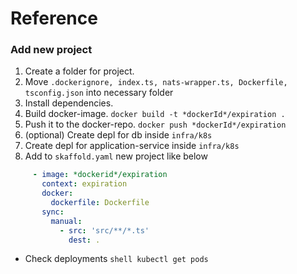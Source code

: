 # Reference

### Add new project

1. Create a folder for project.
2. Move `.dockerignore, index.ts, nats-wrapper.ts, Dockerfile, tsconfig.json` into necessary folder
3. Install dependencies.
4. Build docker-image. ```docker build -t *dockerId*/expiration . ```
5. Push it to the docker-repo. ```docker push *dockerId*/expiration ```
6. (optional) Create depl for db inside `infra/k8s`
7. Create depl for application-service inside `infra/k8s`
8. Add to `skaffold.yaml` new project like below
```yaml    
     - image: *dockerid*/expiration
       context: expiration
       docker:
         dockerfile: Dockerfile
       sync:
         manual:
           - src: 'src/**/*.ts'
             dest: .
```
* Check deployments ```shell kubectl get pods```
